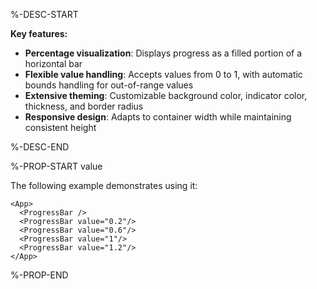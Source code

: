 %-DESC-START

**Key features:**
- **Percentage visualization**: Displays progress as a filled portion of a horizontal bar
- **Flexible value handling**: Accepts values from 0 to 1, with automatic bounds handling for out-of-range values
- **Extensive theming**: Customizable background color, indicator color, thickness, and border radius
- **Responsive design**: Adapts to container width while maintaining consistent height

%-DESC-END

%-PROP-START value

The following example demonstrates using it:

```xmlui-pg copy {2-6} display name="Example: value" height="200px"
<App>
  <ProgressBar />
  <ProgressBar value="0.2"/>
  <ProgressBar value="0.6"/>
  <ProgressBar value="1"/>
  <ProgressBar value="1.2"/>
</App>
```

%-PROP-END
